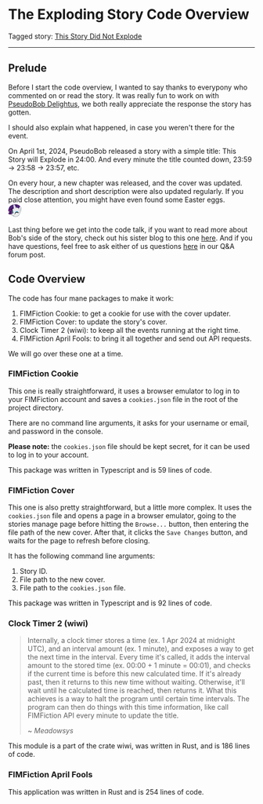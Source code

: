 # The Exploding Story Code Overview

Tagged story: [This Story Did Not Explode](https://www.fimfiction.net/story/553695/this-story-did-not-explode)

***

## Prelude
Before I start the code overview, I wanted to say thanks to everypony who commented on or read the story. It was really fun to work on with [PseudoBob Delightus](https://www.fimfiction.net/user/12771/PseudoBob+Delightus), we both really appreciate the response the story has gotten.

I should also explain what happened, in case you weren't there for the event.

On April 1st, 2024, PseudoBob released a story with a simple title: This Story will Explode in 24:00. And every minute the title counted down, 23:59 → 23:58 → 23:57, etc.

On every hour, a new chapter was released, and the cover was updated. The description and short description were also updated regularly. If you paid close attention, you might have even found some Easter eggs.  
![:raritywink:](../../../emotes/raritywink.png)

Last thing before we get into the code talk, if you want to read more about Bob's side of the story, check out his sister blog to this one [here](). And if you have questions, feel free to ask either of us questions [here]() in our Q&A forum post.

## Code Overview

The code has four mane packages to make it work:
1. FIMFiction Cookie: to get a cookie for use with the cover updater.
2. FIMFiction Cover: to update the story's cover.
3. Clock Timer 2 (wiwi): to keep all the events running at the right time.
4. FIMFiction April Fools: to bring it all together and send out API requests.

We will go over these one at a time.

### FIMFiction Cookie

This one is really straightforward, it uses a browser emulator to log in to your FIMFiction account and saves a `cookies.json` file in the root of the project directory.

There are no command line arguments, it asks for your username or email, and password in the console.

**Please note:** the `cookies.json` file should be kept secret, for it can be used to log in to your account.

This package was written in Typescript and is 59 lines of code.

### FIMFiction Cover

This one is also pretty straightforward, but a little more complex. It uses the `cookies.json` file and opens a page in a browser emulator, going to the stories manage page before hitting the `Browse...` button, then entering the file path of the new cover. After that, it clicks the `Save Changes` button, and waits for the page to refresh before closing.

It has the following command line arguments:
1. Story ID.
2. File path to the new cover.
3. File path to the `cookies.json` file.

This package was written in Typescript and is 92 lines of code.

### Clock Timer 2 (wiwi)

> Internally, a clock timer stores a time (ex. 1 Apr 2024 at midnight UTC), and an interval amount (ex. 1 minute), and exposes a way to get the next time in the interval. Every time it's called, it adds the interval amount to the stored time (ex. 00:00 + 1 minute = 00:01), and checks if the current time is before this new calculated time. If it's already past, then it returns to this new time without waiting. Otherwise, it'll wait until he calculated time is reached, then returns it. What this achieves is a way to halt the program until certain time intervals. The program can then do things with this time information, like call FIMFiction API every minute to update the title.
>
> ~ *Meadowsys*

This module is a part of the crate wiwi, was written in Rust, and is 186 lines of code.

### FIMFiction April Fools



This application was written in Rust and is 254 lines of code.
